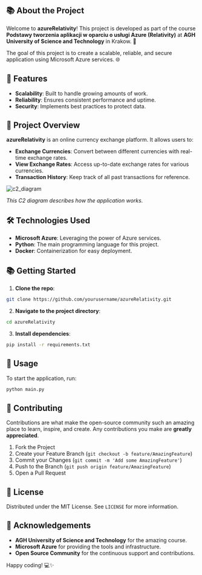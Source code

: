 ## 📚 About the Project

Welcome to **azureRelativity**! This project is developed as part of the course **Podstawy tworzenia aplikacji w oparciu o usługi Azure (Relativity)** at **AGH University of Science and Technology** in Krakow. 🚀

The goal of this project is to create a scalable, reliable, and secure application using Microsoft Azure services. 🌐

## 🌟 Features

- **Scalability**: Built to handle growing amounts of work.
- **Reliability**: Ensures consistent performance and uptime.
- **Security**: Implements best practices to protect data.

## 💱 Project Overview

**azureRelativity** is an online currency exchange platform. It allows users to:

- **Exchange Currencies**: Convert between different currencies with real-time exchange rates.
- **View Exchange Rates**: Access up-to-date exchange rates for various currencies.
- **Transaction History**: Keep track of all past transactions for reference.


![c2_diagram](https://github.com/user-attachments/assets/65b2589c-0a3d-4d08-ad93-eca243a4a824)

*This C2 diagram describes how the application works.*

## 🛠️ Technologies Used

- **Microsoft Azure**: Leveraging the power of Azure services.
- **Python**: The main programming language for this project.
- **Docker**: Containerization for easy deployment.

## 📚 Getting Started

1. **Clone the repo**:
  ```sh
  git clone https://github.com/yourusername/azureRelativity.git
  ```
2. **Navigate to the project directory**:
  ```sh
  cd azureRelativity
  ```
3. **Install dependencies**:
  ```sh
  pip install -r requirements.txt
  ```

## 🚀 Usage

To start the application, run:
```sh
python main.py
```

## 🤝 Contributing

Contributions are what make the open-source community such an amazing place to learn, inspire, and create. Any contributions you make are **greatly appreciated**.

1. Fork the Project
2. Create your Feature Branch (`git checkout -b feature/AmazingFeature`)
3. Commit your Changes (`git commit -m 'Add some AmazingFeature'`)
4. Push to the Branch (`git push origin feature/AmazingFeature`)
5. Open a Pull Request

## 📜 License

Distributed under the MIT License. See `LICENSE` for more information.

## 🎉 Acknowledgements

- **AGH University of Science and Technology** for the amazing course.
- **Microsoft Azure** for providing the tools and infrastructure.
- **Open Source Community** for the continuous support and contributions.

Happy coding! 💻✨
